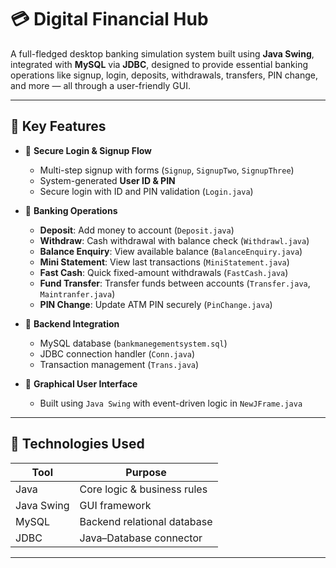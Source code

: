 # 💳 Digital Financial Hub

A full-fledged desktop banking simulation system built using **Java Swing**, integrated with **MySQL** via **JDBC**, designed to provide essential banking operations like signup, login, deposits, withdrawals, transfers, PIN change, and more — all through a user-friendly GUI.

---

## 🚀 Key Features

- 🔐 **Secure Login & Signup Flow**
  - Multi-step signup with forms (`Signup`, `SignupTwo`, `SignupThree`)
  - System-generated **User ID & PIN**
  - Secure login with ID and PIN validation (`Login.java`)

- 💼 **Banking Operations**
  - **Deposit**: Add money to account (`Deposit.java`)
  - **Withdraw**: Cash withdrawal with balance check (`Withdrawl.java`)
  - **Balance Enquiry**: View available balance (`BalanceEnquiry.java`)
  - **Mini Statement**: View last transactions (`MiniStatement.java`)
  - **Fast Cash**: Quick fixed-amount withdrawals (`FastCash.java`)
  - **Fund Transfer**: Transfer funds between accounts (`Transfer.java`, `Maintranfer.java`)
  - **PIN Change**: Update ATM PIN securely (`PinChange.java`)

- 🧩 **Backend Integration**
  - MySQL database (`bankmanegementsystem.sql`)
  - JDBC connection handler (`Conn.java`)
  - Transaction management (`Trans.java`)

- 🎨 **Graphical User Interface**
  - Built using `Java Swing` with event-driven logic in `NewJFrame.java`

---

## 🧰 Technologies Used

| Tool           | Purpose                         |
|----------------|----------------------------------|
| Java           | Core logic & business rules      |
| Java Swing     | GUI framework                    |
| MySQL          | Backend relational database      |
| JDBC           | Java–Database connector          |

---



   
